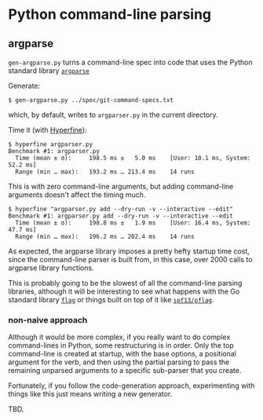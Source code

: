 # Python command-line parsing

## argparse

`gen-argparse.py` turns a command-line spec into code that uses the Python
standard library [`argparse`](https://docs.python.org/3/library/argparse.html)

Generate:

```
$ gen-argparse.py ../spec/git-command-specs.txt
```

which, by default, writes to `argparser.py` in the current directory.

Time it (with [Hyperfine](https://github.com/sharkdp/hyperfine)):

```
$ hyperfine argparser.py
Benchmark #1: argparser.py
  Time (mean ± σ):     198.5 ms ±   5.0 ms    [User: 10.1 ms, System: 52.2 ms]
  Range (min … max):   193.2 ms … 213.4 ms    14 runs
```

This is with zero command-line arguments, but adding command-line arguments doesn't affect
the timing much.

```
$ hyperfine "argparser.py add --dry-run -v --interactive --edit"
Benchmark #1: argparser.py add --dry-run -v --interactive --edit
  Time (mean ± σ):     198.8 ms ±   1.9 ms    [User: 16.4 ms, System: 47.7 ms]
  Range (min … max):   196.2 ms … 202.4 ms    14 runs
```

As expected, the argparse library imposes a pretty hefty startup time
cost, since the command-line parser is built from, in this case, over 2000 calls to argparse
library functions.

This is probably going to be the slowest of all the command-line parsing libraries, although
it will be interesting to see what happens with the Go standard library [`flag`](https://golang.org/pkg/flag/)
or things built on top of it like [`spf13/pflag`](https://github.com/spf13/pflag).

### non-naive approach

Although it would be more complex, if you really want to do complex command-lines in Python,
some restructuring is in order. Only the top command-line is created at startup, with the
base options, a positional argument for the verb, and then using the partial parsing to
pass the remaining unparsed arguments to a specific sub-parser that you create.

Fortunately, if you follow the code-generation approach, experimenting with things like
this just means writing a new generator.

TBD.
